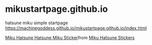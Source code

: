 # mikustartpage.github.io
hatsune miku simple startpage <br>
https://machinegoddess.github.io/mikustartpage.github.io/index.html <br>
<div class="tenor-gif-embed" data-postid="25863114" data-share-method="host" data-aspect-ratio="1.19403" data-width="100%"><a href="https://tenor.com/view/miku-hatsune-hatsune-miku-cute-kawaii-freak-out-gif-25863114">Miku Hatsune Hatsune Miku Sticker</a>from <a href="https://tenor.com/search/miku+hatsune-stickers">Miku Hatsune Stickers</a></div> <script type="text/javascript" async src="https://tenor.com/embed.js"></script>
